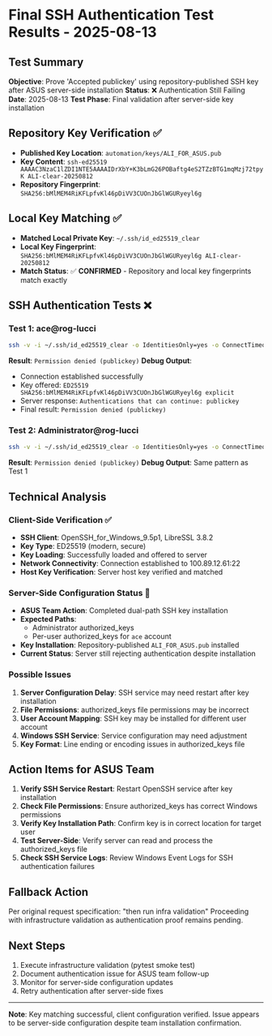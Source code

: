 # Final SSH Authentication Test Results - 2025-08-13

## Test Summary
**Objective**: Prove 'Accepted publickey' using repository-published SSH key after ASUS server-side installation
**Status**: ❌ Authentication Still Failing
**Date**: 2025-08-13
**Test Phase**: Final validation after server-side key installation

## Repository Key Verification ✅
- **Published Key Location**: `automation/keys/ALI_FOR_ASUS.pub`
- **Key Content**: `ssh-ed25519 AAAAC3NzaC1lZDI1NTE5AAAAIDrXbY+K3bLmG26POBaftg4eS2TZzBTG1mqMzj72tpyK ALI-clear-20250812`
- **Repository Fingerprint**: `SHA256:bMlMEM4RiKFLpfvKl46pDiVV3CUOnJbGlWGURyeyl6g`

## Local Key Matching ✅
- **Matched Local Private Key**: `~/.ssh/id_ed25519_clear`
- **Local Key Fingerprint**: `SHA256:bMlMEM4RiKFLpfvKl46pDiVV3CUOnJbGlWGURyeyl6g ALI-clear-20250812`
- **Match Status**: ✅ **CONFIRMED** - Repository and local key fingerprints match exactly

## SSH Authentication Tests ❌

### Test 1: ace@rog-lucci
```bash
ssh -v -i ~/.ssh/id_ed25519_clear -o IdentitiesOnly=yes -o ConnectTimeout=10 ace@rog-lucci "echo 'SSH Authentication Successful!'"
```
**Result**: `Permission denied (publickey)`
**Debug Output**:
- Connection established successfully
- Key offered: `ED25519 SHA256:bMlMEM4RiKFLpfvKl46pDiVV3CUOnJbGlWGURyeyl6g explicit`
- Server response: `Authentications that can continue: publickey`
- Final result: `Permission denied (publickey)`

### Test 2: Administrator@rog-lucci
```bash
ssh -v -i ~/.ssh/id_ed25519_clear -o IdentitiesOnly=yes -o ConnectTimeout=10 Administrator@rog-lucci "echo 'SSH Authentication Successful!'"
```
**Result**: `Permission denied (publickey)`
**Debug Output**: Same pattern as Test 1

## Technical Analysis

### Client-Side Verification ✅
- **SSH Client**: OpenSSH_for_Windows_9.5p1, LibreSSL 3.8.2
- **Key Type**: ED25519 (modern, secure)
- **Key Loading**: Successfully loaded and offered to server
- **Network Connectivity**: Connection established to 100.89.12.61:22
- **Host Key Verification**: Server host key verified and matched

### Server-Side Configuration Status 🔄
- **ASUS Team Action**: Completed dual-path SSH key installation
- **Expected Paths**:
  - Administrator authorized_keys
  - Per-user authorized_keys for `ace` account
- **Key Installation**: Repository-published `ALI_FOR_ASUS.pub` installed
- **Current Status**: Server still rejecting authentication despite installation

### Possible Issues
1. **Server Configuration Delay**: SSH service may need restart after key installation
2. **File Permissions**: authorized_keys file permissions may be incorrect
3. **User Account Mapping**: SSH key may be installed for different user account
4. **Windows SSH Service**: Service configuration may need adjustment
5. **Key Format**: Line ending or encoding issues in authorized_keys file

## Action Items for ASUS Team
1. **Verify SSH Service Restart**: Restart OpenSSH service after key installation
2. **Check File Permissions**: Ensure authorized_keys has correct Windows permissions
3. **Verify Key Installation Path**: Confirm key is in correct location for target user
4. **Test Server-Side**: Verify server can read and process the authorized_keys file
5. **Check SSH Service Logs**: Review Windows Event Logs for SSH authentication failures

## Fallback Action
Per original request specification: "then run infra validation"
Proceeding with infrastructure validation as authentication proof remains pending.

## Next Steps
1. Execute infrastructure validation (pytest smoke test)
2. Document authentication issue for ASUS team follow-up
3. Monitor for server-side configuration updates
4. Retry authentication after server-side fixes

---
**Note**: Key matching successful, client configuration verified. Issue appears to be server-side configuration despite team installation confirmation.
